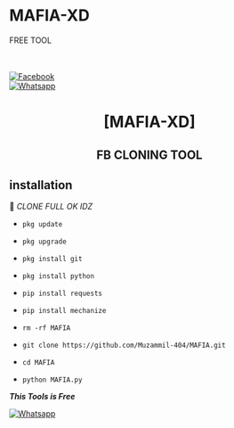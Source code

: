 # MAFIA-XD

FREE TOOL

<b></b> </br> <br>[![Facebook](https://img.shields.io/badge/Facebook-MAFIA-blue?style=flat-square&logo=facebook)](https://www.facebook.com/muzamil.khan09)<br> [![Whatsapp](https://img.shields.io/badge/Whatsapp-MAFIA-deepgreen?style=flat-square&logo=whatsapp)](https://wa.me/+923091649663)

 

 

 

<h1 align="center"> [MAFIA-XD]</h1>

 

<h2 align="center">  FB CLONING TOOL </h2>

 

 

## <b>installation</b>

 

🔰 _CLONE FULL OK IDZ_

 

 

- `pkg update`

- `pkg upgrade`

- `pkg install git`

- `pkg install python`

- `pip install requests`

- `pip install mechanize`

- `rm -rf MAFIA`

- `git clone https://github.com/Muzammil-404/MAFIA.git`

- `cd MAFIA`

- `python MAFIA.py`

 

 

 

 ___This Tools is Free___</br>

 [![Whatsapp](https://img.shields.io/badge/Whatsapp-MAFIA-deepgreen?style=flat-square&logo=whatsapp)](https://wa.me/+923091649663)

 
